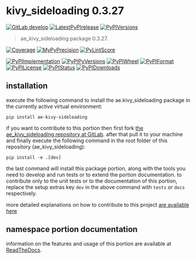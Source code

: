 <!-- THIS FILE IS EXCLUSIVELY MAINTAINED by the project ae.ae V0.3.95 -->
<!-- THIS FILE IS EXCLUSIVELY MAINTAINED by the project aedev.tpl_namespace_root V0.3.14 -->
# kivy_sideloading 0.3.27

[![GitLab develop](https://img.shields.io/gitlab/pipeline/ae-group/ae_kivy_sideloading/develop?logo=python)](
    https://gitlab.com/ae-group/ae_kivy_sideloading)
[![LatestPyPIrelease](
    https://img.shields.io/gitlab/pipeline/ae-group/ae_kivy_sideloading/release0.3.26?logo=python)](
    https://gitlab.com/ae-group/ae_kivy_sideloading/-/tree/release0.3.26)
[![PyPIVersions](https://img.shields.io/pypi/v/ae_kivy_sideloading)](
    https://pypi.org/project/ae-kivy-sideloading/#history)

>ae_kivy_sideloading package 0.3.27.

[![Coverage](https://ae-group.gitlab.io/ae_kivy_sideloading/coverage.svg)](
    https://ae-group.gitlab.io/ae_kivy_sideloading/coverage/index.html)
[![MyPyPrecision](https://ae-group.gitlab.io/ae_kivy_sideloading/mypy.svg)](
    https://ae-group.gitlab.io/ae_kivy_sideloading/lineprecision.txt)
[![PyLintScore](https://ae-group.gitlab.io/ae_kivy_sideloading/pylint.svg)](
    https://ae-group.gitlab.io/ae_kivy_sideloading/pylint.log)

[![PyPIImplementation](https://img.shields.io/pypi/implementation/ae_kivy_sideloading)](
    https://gitlab.com/ae-group/ae_kivy_sideloading/)
[![PyPIPyVersions](https://img.shields.io/pypi/pyversions/ae_kivy_sideloading)](
    https://gitlab.com/ae-group/ae_kivy_sideloading/)
[![PyPIWheel](https://img.shields.io/pypi/wheel/ae_kivy_sideloading)](
    https://gitlab.com/ae-group/ae_kivy_sideloading/)
[![PyPIFormat](https://img.shields.io/pypi/format/ae_kivy_sideloading)](
    https://pypi.org/project/ae-kivy-sideloading/)
[![PyPILicense](https://img.shields.io/pypi/l/ae_kivy_sideloading)](
    https://gitlab.com/ae-group/ae_kivy_sideloading/-/blob/develop/LICENSE.md)
[![PyPIStatus](https://img.shields.io/pypi/status/ae_kivy_sideloading)](
    https://libraries.io/pypi/ae-kivy-sideloading)
[![PyPIDownloads](https://img.shields.io/pypi/dm/ae_kivy_sideloading)](
    https://pypi.org/project/ae-kivy-sideloading/#files)


## installation


execute the following command to install the
ae.kivy_sideloading package
in the currently active virtual environment:
 
```shell script
pip install ae-kivy-sideloading
```

if you want to contribute to this portion then first fork
[the ae_kivy_sideloading repository at GitLab](
https://gitlab.com/ae-group/ae_kivy_sideloading "ae.kivy_sideloading code repository").
after that pull it to your machine and finally execute the
following command in the root folder of this repository
(ae_kivy_sideloading):

```shell script
pip install -e .[dev]
```

the last command will install this package portion, along with the tools you need
to develop and run tests or to extend the portion documentation. to contribute only to the unit tests or to the
documentation of this portion, replace the setup extras key `dev` in the above command with `tests` or `docs`
respectively.

more detailed explanations on how to contribute to this project
[are available here](
https://gitlab.com/ae-group/ae_kivy_sideloading/-/blob/develop/CONTRIBUTING.rst)


## namespace portion documentation

information on the features and usage of this portion are available at
[ReadTheDocs](
https://ae.readthedocs.io/en/latest/_autosummary/ae.kivy_sideloading.html
"ae_kivy_sideloading documentation").
